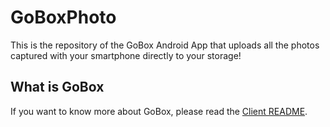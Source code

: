 # GoBoxPhoto
This is the repository of the GoBox Android App that uploads all the photos captured with your smartphone directly to your storage!
## What is GoBox
If you want to know more about GoBox, please read the [Client README](https://github.com/simonedegiacomi/goboxclient).
